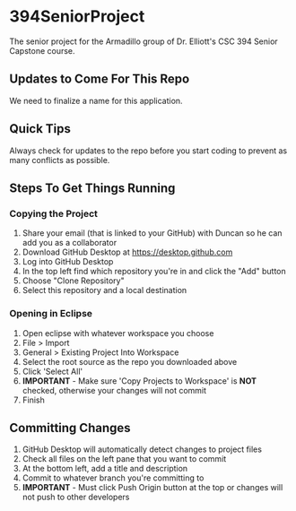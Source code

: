# 394SeniorProject
The senior project for the Armadillo group of Dr. Elliott's CSC 394 Senior Capstone course.

## Updates to Come For This Repo

We need to finalize a name for this application.

## Quick Tips

Always check for updates to the repo before you start coding to prevent as many conflicts as possible.

## Steps To Get Things Running

### Copying the Project
1. Share your email (that is linked to your GitHub) with Duncan so he can add you as a collaborator
2. Download GitHub Desktop at <https://desktop.github.com>
3. Log into GitHub Desktop
4. In the top left find which repository you're in and click the "Add" button
5. Choose "Clone Repository"
6. Select this repository and a local destination

### Opening in Eclipse
1. Open eclipse with whatever workspace you choose
2. File > Import
3. General > Existing Project Into Workspace 
4. Select the root source as the repo you downloaded above
5. Click 'Select All'
6. **IMPORTANT** - Make sure 'Copy Projects to Workspace' is **__NOT__** checked, otherwise your changes will not commit
7. Finish

## Committing Changes
1. GitHub Desktop will automatically detect changes to project files
2. Check all files on the left pane that you want to commit
3. At the bottom left, add a title and description
4. Commit to whatever branch you're committing to
5. **IMPORTANT** - Must click Push Origin button at the top or changes will not push to other developers